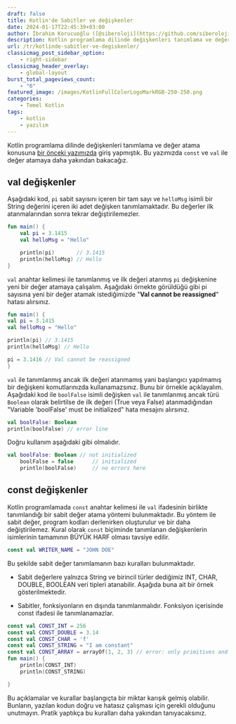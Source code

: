 ```yaml
---
draft: false
title: Kotlin'de Sabitler ve değişkenler
date: 2024-01-17T22:45:39+03:00
author: İbrahim Korucuoğlu ([@siberoloji](https://github.com/siberoloji))
description: Kotlin programlama dilinde değişkenleri tanımlama ve değer atama konusuna bir önceki yazımızda giriş yapmıştık. Bu yazımızda const ve val ile değer atamaya daha yakından bakacağız.
url: /tr/kotlinde-sabitler-ve-degiskenler/
classicmag_post_sidebar_option:
    - right-sidebar
classicmag_header_overlay:
    - global-layout
burst_total_pageviews_count:
    - "6"
featured_image: /images/KotlinFullColorLogoMarkRGB-250-250.png
categories:
    - Temel Kotlin
tags:
    - kotlin
    - yazılım
---
```



Kotlin programlama dilinde değişkenleri tanımlama ve değer atama konusuna <a href="https://www.siberoloji.com/kotlin-degisken-ve-deger-tanimlama/" data-type="post" data-id="694" target="_blank" rel="noreferrer noopener">bir önceki yazımızda</a> giriş yapmıştık. Bu yazımızda `const` ve `val` ile değer atamaya daha yakından bakacağız.



## val değişkenler



Aşağıdaki kod, `pi` sabit sayısını içeren bir tam sayı ve `helloMsg` isimli bir String değerini içeren iki adet değişken tanımlamaktadır. Bu değerler ilk atanmalarından sonra tekrar değiştirilemezler.


```kotlin
fun main() {
    val pi = 3.1415
    val helloMsg = "Hello"

    println(pi)       // 3.1415
    println(helloMsg) // Hello
}
```



`val` anahtar kelimesi ile tanımlanmış ve ilk değeri atanmış `pi` değişkenine yeni bir değer atamaya çalışalım.  Aşağıdaki örnekte görüldüğü gibi pi sayısına yeni bir değer atamak istediğimizde "**Val cannot be reassigned**" hatası alırsınız.


```kotlin
fun main() {
val pi = 3.1415
val helloMsg = "Hello"

println(pi) // 3.1415
println(helloMsg) // Hello

pi = 3.1416 // Val cannot be reassigned
}
```



`val` ile tanımlanmış ancak ilk değeri atanmamış yani başlangıcı yapılmamış bir değişkeni komutlarınızda kullanamazsınız. Bunu bir örnekle açıklayalım. Aşağıdaki kod ile `boolFalse` isimli değişken `val` ile tanımlanmış ancak türü `Boolean` olarak belirtilse de ilk değeri (True veya False) atanmadığından "Variable 'boolFalse' must be initialized" hata mesajını alırsınız.


```kotlin
val boolFalse: Boolean
println(boolFalse) // error line
```



Doğru kullanım aşağıdaki gibi olmalıdır.


```kotlin
val boolFalse: Boolean // not initialized
    boolFalse = false      // initialized
    println(boolFalse)     // no errors here
```



## const değişkenler



Kotlin programlamada `const` anahtar kelimesi ile `val` ifadesinin birlikte tanımlandığı bir sabit değer atama yöntemi bulunmaktadır. Bu yöntem ile sabit değer, program kodları derlenirken oluşturulur ve bir daha değiştirilemez. Kural olarak `const` biçiminde tanımlanan değişkenlerin isimlerinin tamamının BÜYÜK HARF olması tavsiye edilir. 


```kotlin
const val WRITER_NAME = "JOHN DOE"
```



Bu şekilde sabit değer tanımlamanın bazı kuralları bulunmaktadır. 


* Sabit değerlere yalnızca String ve birincil türler dediğimiz INT, CHAR, DOUBLE, BOOLEAN veri tipleri atanabilir. Aşağıda buna ait bir örnek gösterilmektedir.

* Sabitler, fonksiyonların en dışında tanımlanmalıdır. Fonksiyon içerisinde const ifadesi ile tanımlanamazlar. 



```kotlin
const val CONST_INT = 256
const val CONST_DOUBLE = 3.14
const val CONST_CHAR = 'f'
const val CONST_STRING = "I am constant"
const val CONST_ARRAY = arrayOf(1, 2, 3) // error: only primitives and strings are allowed
fun main() {
    println(CONST_INT)
    println(CONST_STRING)

}
```



Bu açıklamalar ve kurallar başlangıçta bir miktar karışık gelmiş olabilir. Bunların, yazılan kodun doğru ve hatasız çalışması için gerekli olduğunu unutmayın. Pratik yaptıkça bu kuralları daha yakından tanıyacaksınız.
